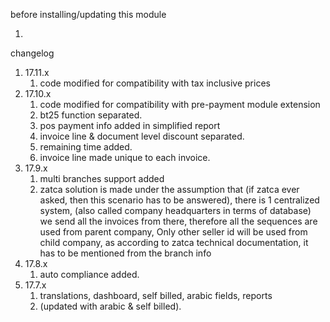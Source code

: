 before installing/updating this module

1)

changelog

1) 17.11.x
    1) code modified for compatibility with tax inclusive prices
2) 17.10.x
    1) code modified for compatibility with pre-payment module extension
    2) bt25 function separated. 
    3) pos payment info added in simplified report
    4) invoice line & document level discount separated.
    5) remaining time added. 
    6) invoice line made unique to each invoice.
3) 17.9.x
    1) multi branches support added
    2) zatca solution is made under the assumption that (if zatca ever asked, then this scenario has to be answered),
       there is 1 centralized system, (also called company headquarters in terms of database)
       we send all the invoices from there, therefore all the sequences are used from parent company,
       Only other seller id will be used from child company, as according to zatca technical documentation,
       it has to be mentioned from the branch info
4) 17.8.x
    1) auto compliance added.
5) 17.7.x
    1) translations, dashboard, self billed, arabic fields, reports
    2) (updated with arabic & self billed).
